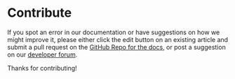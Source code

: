 # Contribute

If you spot an error in our documentation or have suggestions on how we might improve it, please either click the edit button on an existing article and submit a pull request on the [GitHub Repo for the docs](https://github.com/TC-Gaming/API-Documentation), or post a suggestion on our [developer forum](http://forum.city-driving.co.uk/forumdisplay.php?fid=221).

Thanks for contributing!

